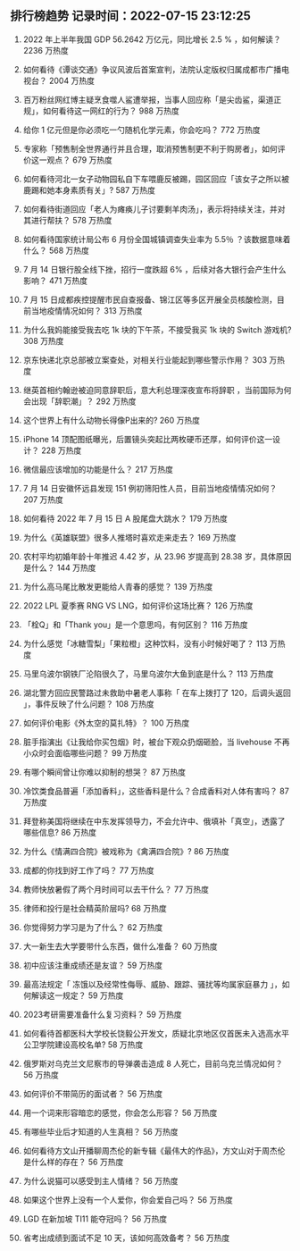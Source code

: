 
## 排行榜趋势 记录时间：2022-07-15 23:12:25
  
  1. 2022 年上半年我国 GDP 56.2642 万亿元，同比增长 2.5 % ，如何解读？ 2236 万热度
    
  2. 如何看待《谭谈交通》争议风波后首案宣判，法院认定版权归属成都市广播电视台？ 2004 万热度
    
  3. 百万粉丝网红博主疑烹食噬人鲨遭举报，当事人回应称「是尖齿鲨，渠道正规」，如何看待这一网红的行为？ 988 万热度
    
  4. 给你 1 亿元但是你必须吃一勺随机化学元素，你会吃吗？ 772 万热度
    
  5. 专家称「预售制全世界通行并且合理，取消预售制更不利于购房者」，如何评价这一观点？ 679 万热度
    
  6. 如何看待河北一女子动物园私自下车喂鹿反被踢，园区回应「该女子之所以被鹿踢和她本身素质有关」? 587 万热度
    
  7. 如何看待街道回应「老人为瘫痪儿子讨要剩羊肉汤」，表示将持续关注，并对其进行帮扶？ 578 万热度
    
  8. 如何看待国家统计局公布 6 月份全国城镇调查失业率为 5.5％ ？该数据意味着什么？ 568 万热度
    
  9. 7 月 14 日银行股全线下挫，招行一度跌超 6% ，后续对各大银行会产生什么影响？ 471 万热度
    
  10. 7 月 15 日成都疾控提醒市民自查报备、锦江区等多区开展全员核酸检测，目前当地疫情情况如何？ 313 万热度
    
  11. 为什么我妈能接受我去吃 1k 块的下午茶，不接受我买 1k 块的 Switch 游戏机? 308 万热度
    
  12. 京东快递北京总部被立案查处，对相关行业能起到哪些警示作用？ 303 万热度
    
  13. 继英首相约翰逊被迫同意辞职后，意大利总理深夜宣布将辞职 ，当前国际为何会出现「辞职潮」？ 292 万热度
    
  14. 这个世界上有什么动物长得像P出来的? 260 万热度
    
  15. iPhone 14 顶配图纸曝光，后置镜头突起比两枚硬币还厚，如何评价这一设计？ 228 万热度
    
  16. 微信最应该增加的功能是什么？ 217 万热度
    
  17. 7 月 14 日安徽怀远县发现 151 例初筛阳性人员，目前当地疫情情况如何？ 207 万热度
    
  18. 如何看待 2022 年 7 月 15 日 A 股尾盘大跳水？ 179 万热度
    
  19. 为什么《英雄联盟》很多人推塔时喜欢走来走去？ 169 万热度
    
  20. 农村平均初婚年龄十年推迟 4.42 岁，从 23.96 岁提高到 28.38 岁，具体原因是什么？ 144 万热度
    
  21. 为什么高马尾比散发更能给人青春的感觉？ 139 万热度
    
  22. 2022 LPL 夏季赛 RNG VS LNG，如何评价这场比赛？ 126 万热度
    
  23. 「栓Q」和「Thank you」是一个意思吗，有何区别？ 116 万热度
    
  24. 为什么感觉「冰糖雪梨」「果粒橙」这种饮料，没有小时候好喝了？ 113 万热度
    
  25. 马里乌波尔钢铁厂沦陷很久了，马里乌波尔大鱼到底是什么？ 113 万热度
    
  26. 湖北警方回应民警路过未救助中暑老人事称「 在车上拨打了 120，后调头返回 」，事件反映了什么问题？ 108 万热度
    
  27. 如何评价电影《外太空的莫扎特》？ 100 万热度
    
  28. 脏手指演出《让我给你买包烟》时，被台下观众扔烟砸脸，当 livehouse 不再小众时会面临哪些问题？ 99 万热度
    
  29. 有哪个瞬间曾让你难以抑制的想哭？ 87 万热度
    
  30. 冷饮类食品普遍「添加香料」，这些香料是什么？合成香料对人体有害吗？ 87 万热度
    
  31. 拜登称美国将继续在中东发挥领导力，不会允许中、俄填补「真空」，透露了哪些信息? 86 万热度
    
  32. 为什么《情满四合院》被戏称为《禽满四合院》? 86 万热度
    
  33. 成都的你找到好工作了吗？ 77 万热度
    
  34. 教师快放暑假了两个月时间可以去干什么？ 77 万热度
    
  35. 律师和投行是社会精英阶层吗? 68 万热度
    
  36. 你觉得努力学习是为了什么？ 62 万热度
    
  37. 大一新生去大学要带什么东西，做什么准备？ 60 万热度
    
  38. 初中应该注重成绩还是友谊？ 59 万热度
    
  39. 最高法规定「 冻饿以及经常性侮辱、威胁、跟踪、骚扰等均属家庭暴力 」，如何解读这一规定？ 59 万热度
    
  40. 2023考研需要准备什么复习资料？ 59 万热度
    
  41. 如何看待首都医科大学校长饶毅公开发文，质疑北京地区仅首医未入选高水平公卫学院建设高校名单? 58 万热度
    
  42. 俄罗斯对乌克兰文尼察市的导弹袭击造成 8 人死亡，目前乌克兰情况如何？ 56 万热度
    
  43. 如何评价不带简历的面试者？ 56 万热度
    
  44. 用一个词来形容暗恋的感觉，你会怎么形容？ 56 万热度
    
  45. 有哪些毕业后才知道的人生真相？ 56 万热度
    
  46. 如何看待方文山开播聊周杰伦的新专辑《最伟大的作品》，方文山对于周杰伦是什么样的存在？ 56 万热度
    
  47. 为什么说猫可以感受到主人情绪？ 56 万热度
    
  48. 如果这个世界上没有一个人爱你，你会爱自己吗？ 56 万热度
    
  49. LGD 在新加坡 TI11 能夺冠吗？ 56 万热度
    
  50. 省考出成绩到面试不足 10 天，该如何高效备考？ 56 万热度
    